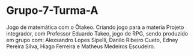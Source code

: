 # Grupo-7-Turma-A
Jogo de matemática  com o Ôtakeo.
Criando jogo para a materia Projeto integrador, com Professor Eduardo Takeo, jogo de RPG, sendo produzido em grupo com: 
Alexsandro Lopes Sipelli,
Danilo Ribeiro Cueto,
Edney Pereira Silva,
Hiago Ferreira e 
Matheus Medeiros Escudeiro.
